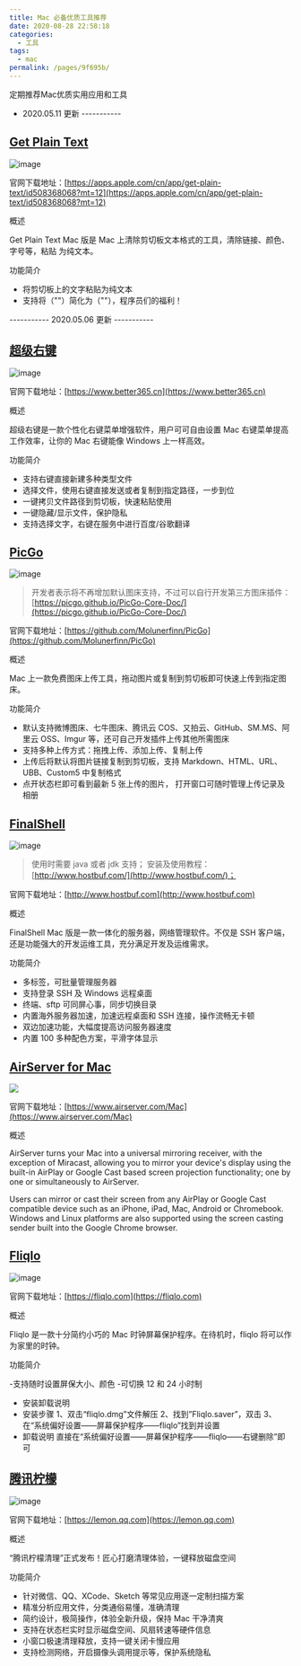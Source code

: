 ```yaml
---
title: Mac 必备优质工具推荐
date: 2020-08-28 22:58:18
categories: 
  - 工具
tags: 
  - mac
permalink: /pages/9f695b/
---
```


定期推荐Mac优质实用应用和工具

<!-- more -->

- 2020.05.11 更新 -----------

## [Get Plain Text](https://apps.apple.com/cn/app/get-plain-text/id508368068?mt=12)

![image](https://cdn.jsdelivr.net/gh/zhmbo/static@master/img/1240.jpeg)

官网下载地址：[https://apps.apple.com/cn/app/get-plain-text/id508368068?mt=12](https://apps.apple.com/cn/app/get-plain-text/id508368068?mt=12)

概述

Get Plain Text Mac 版是 Mac 上清除剪切板文本格式的工具，清除链接、颜色、字号等，粘贴
为纯文本。

功能简介

- 将剪切板上的文字粘贴为纯文本
- 支持将（""）简化为（""），程序员们的福利！

----------- 2020.05.06 更新 -----------

## [超级右键](https://www.better365.cn)

![image](https://cdn.jsdelivr.net/gh/zhmbo/static@master/img/1240-20200903004431063.jpeg)

官网下载地址：[https://www.better365.cn](https://www.better365.cn)

概述

超级右键是一款个性化右键菜单增强软件，用户可可自由设置 Mac 右键菜单提高工作效率，让你的 Mac 右键能像 Windows 上一样高效。

功能简介

- 支持右键直接新建多种类型文件
- 选择文件，使用右键直接发送或者复制到指定路径，一步到位
- 一键拷贝文件路径到剪切板，快速粘贴使用
- 一键隐藏/显示文件，保护隐私
- 支持选择文字，右键在服务中进行百度/谷歌翻译

## [PicGo](https://github.com/Molunerfinn/PicGo)

![image](https://cdn.jsdelivr.net/gh/zhmbo/static@master/img/1240-20200903004439407.jpeg)

> 开发者表示将不再增加默认图床支持，不过可以自行开发第三方图床插件：[https://picgo.github.io/PicGo-Core-Doc/](https://picgo.github.io/PicGo-Core-Doc/)

官网下载地址：[https://github.com/Molunerfinn/PicGo](https://github.com/Molunerfinn/PicGo)

概述

Mac 上一款免费图床上传工具，拖动图片或复制到剪切板即可快速上传到指定图床。

功能简介

- 默认支持微博图床、七牛图床、腾讯云 COS、又拍云、GitHub、SM.MS、阿里云 OSS、Imgur 等，还可自己开发插件上传其他所需图床
- 支持多种上传方式：拖拽上传、添加上传、复制上传
- 上传后将默认将图片链接复制到剪切板，支持 Markdown、HTML、URL、UBB、Custom5 中复制格式
- 点开状态栏即可看到最新 5 张上传的图片， 打开窗口可随时管理上传记录及相册

## [FinalShell](http://www.hostbuf.com)

![image](https://cdn.jsdelivr.net/gh/zhmbo/static@master/img/1240-20200903004445331.jpeg)

> 使用时需要 java 或者 jdk 支持；
> 安装及使用教程： [http://www.hostbuf.com/](http://www.hostbuf.com/)；

官网下载地址：[http://www.hostbuf.com](http://www.hostbuf.com)

概述

FinalShell Mac 版是一款一体化的服务器，网络管理软件。不仅是 SSH 客户端，还是功能强大的开发运维工具，充分满足开发及运维需求。

功能简介

- 多标签，可批量管理服务器
- 支持登录 SSH 及 Windows 远程桌面
- 终端、sftp 可同屏心事，同步切换目录
- 内置海外服务器加速，加速远程桌面和 SSH 连接，操作流畅无卡顿
- 双边加速功能，大幅度提高访问服务器速度
- 内置 100 多种配色方案，平滑字体显示

## [AirServer for Mac](https://www.airserver.com/Mac)

![](https://cdn.jsdelivr.net/gh/zhmbo/static@master/img/1200.jpeg)

官网下载地址：[https://www.airserver.com/Mac](https://www.airserver.com/Mac)

概述

AirServer turns your Mac into a universal mirroring receiver, with the exception of Miracast, allowing you to mirror your device's display using the built-in AirPlay or Google Cast based screen projection functionality; one by one or simultaneously to AirServer.

Users can mirror or cast their screen from any AirPlay or Google Cast compatible device such as an iPhone, iPad, Mac, Android or Chromebook. Windows and Linux platforms are also supported using the screen casting sender built into the Google Chrome browser.

## [Fliqlo](https://fliqlo.com)

![image](https://cdn.jsdelivr.net/gh/zhmbo/static@master/img/1240-8798798797.png)

官网下载地址：[https://fliqlo.com](https://fliqlo.com)

概述

Fliqlo 是一款十分简约小巧的 Mac 时钟屏幕保护程序。在待机时，fliqlo 将可以作为家里的时钟。

功能简介

-支持随时设置屏保大小、颜色 -可切换 12 和 24 小时制

- 安装卸载说明
- 安装步骤
  1、双击“fliqlo.dmg”文件解压
  2、找到”Fliqlo.saver”，双击
  3、在“系统偏好设置——屏幕保护程序——fliqlo”找到并设置
- 卸载说明
  直接在“系统偏好设置——屏幕保护程序——fliqlo——右键删除”即可

## [腾讯柠檬](https://lemon.qq.com)

![image](https://cdn.jsdelivr.net/gh/zhmbo/static@master/img/1240-20200903004655177.png)

官网下载地址：[https://lemon.qq.com](https://lemon.qq.com)

概述

“腾讯柠檬清理”正式发布！匠心打磨清理体验，一键释放磁盘空间

功能简介

- 针对微信、QQ、XCode、Sketch 等常见应用逐一定制扫描方案
- 精准分析应用文件，分类通俗易懂，准确清理
- 简约设计，极简操作，体验全新升级，保持 Mac 干净清爽
- 支持在状态栏实时显示磁盘空间、风扇转速等硬件信息
- 小窗口极速清理释放，支持一键关闭卡慢应用
- 支持检测网络，开启摄像头调用提示等，保护系统隐私
